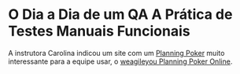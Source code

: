 # O Dia a Dia de um QA A Prática de Testes Manuais Funcionais

A instrutora Carolina indicou um site com um [Planning Poker](https://en.wikipedia.org/wiki/Planning_poker) muito interessante para a equipe usar, o [weagileyou Planning Poker Online](https://planningpokeronline.com/).
